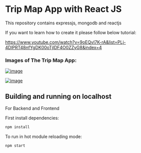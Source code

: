 # Trip Map App with React JS

This repository contains expressjs, mongodb and reactjs


If you want to learn how to create it please follow below tutorial:

https://www.youtube.com/watch?v=9oEQvI7K-rA&list=PLj-4DlPRT48nfYgDK00oTjlDF4O0ZZyG8&index=4

### Images of The Trip Map App:


[![image](https://www.linkpicture.com/q/Adsız_43.png)](https://www.linkpicture.com/view.php?img=LPic6223ac6fae4aa184260126)

[![image](https://www.linkpicture.com/q/Adsız1_1.png)](https://www.linkpicture.com/view.php?img=LPic6223ac8acf59e1039617998)


## Building and running on localhost

For Backend and Frontend 

First install dependencies:

```sh
npm install
```

To run in hot module reloading mode:

```sh
npm start
```

